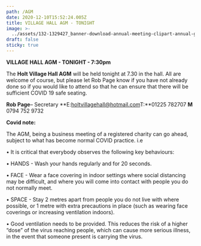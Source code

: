 ```yaml
---
path: /AGM
date: 2020-12-10T15:52:24.005Z
title: VILLAGE HALL AGM - TONIGHT
image: >-
  ../assets/132-1329427_banner-download-annual-meeting-clipart-annual-general-meeting.png
draft: false
sticky: true
---
```

**VILLAGE HALL AGM - TONIGHT - 7:30pm**

The **Holt Village Hall AGM** will be held tonight at 7.30 in the hall.  All are welcome of course, but please let Rob Page know if you have not already done so if you would like to attend so that he can ensure that there will  be sufficient COVID 19 safe seating.

**Rob Page**– Secretary **E:[holtvillagehall@hotmail.com](mailto:holtvillagehall@hotmail.com)T:**01225 782707 **M** 0794 752 9732

**Covid note:**

The AGM, being a business meeting of a registered charity can go ahead, subject to what has become normal COVID practice. i.e

• It is critical that everybody observes the following key behaviours:

• HANDS - Wash your hands regularly and for 20 seconds.

• FACE - Wear a face covering in indoor settings where social distancing may be difficult, and where you will come into contact with people you do not normally meet.

• SPACE - Stay 2 metres apart from people you do not live with where possible, or 1 metre with extra precautions in place (such as wearing face coverings or increasing ventilation indoors).

• Good ventilation needs to be provided. This reduces the risk of a higher “dose” of the virus reaching people, which can cause more serious illness, in the event that someone present is carrying the virus.